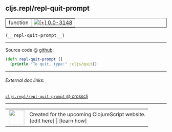 ## cljs.repl/repl-quit-prompt



 <table border="1">
<tr>
<td>function</td>
<td><a href="https://github.com/cljsinfo/cljs-api-docs/tree/0.0-3148"><img valign="middle" alt="[+] 0.0-3148" title="Added in 0.0-3148" src="https://img.shields.io/badge/+-0.0--3148-lightgrey.svg"></a> </td>
</tr>
</table>


 <samp>
(__repl-quit-prompt__)<br>
</samp>

---







Source code @ [github](https://github.com/clojure/clojurescript/blob/r3291/src/main/clojure/cljs/repl.cljc#L695-L696):

```clj
(defn repl-quit-prompt []
  (println "To quit, type:" :cljs/quit))
```

<!--
Repo - tag - source tree - lines:

 <pre>
clojurescript @ r3291
└── src
    └── main
        └── clojure
            └── cljs
                └── <ins>[repl.cljc:695-696](https://github.com/clojure/clojurescript/blob/r3291/src/main/clojure/cljs/repl.cljc#L695-L696)</ins>
</pre>

-->

---



###### External doc links:

[`cljs.repl/repl-quit-prompt` @ crossclj](http://crossclj.info/fun/cljs.repl/repl-quit-prompt.html)<br>

---

 <table>
<tr><td>
<img valign="middle" align="right" width="48px" src="http://i.imgur.com/Hi20huC.png">
</td><td>
Created for the upcoming ClojureScript website.<br>
[edit here] | [learn how]
</td></tr></table>

[edit here]:https://github.com/cljsinfo/cljs-api-docs/blob/master/cljsdoc/cljs.repl/repl-quit-prompt.cljsdoc
[learn how]:https://github.com/cljsinfo/cljs-api-docs/wiki/cljsdoc-files

<!--

This information was too distracting to show to readers, but I'll leave it
commented here since it is helpful to:

- pretty-print the data used to generate this document
- and show how to retrieve that data



The API data for this symbol:

```clj
{:ns "cljs.repl",
 :name "repl-quit-prompt",
 :type "function",
 :signature ["[]"],
 :source {:code "(defn repl-quit-prompt []\n  (println \"To quit, type:\" :cljs/quit))",
          :title "Source code",
          :repo "clojurescript",
          :tag "r3291",
          :filename "src/main/clojure/cljs/repl.cljc",
          :lines [695 696]},
 :full-name "cljs.repl/repl-quit-prompt",
 :full-name-encode "cljs.repl/repl-quit-prompt",
 :history [["+" "0.0-3148"]]}

```

Retrieve the API data for this symbol:

```clj
;; from Clojure REPL
(require '[clojure.edn :as edn])
(-> (slurp "https://raw.githubusercontent.com/cljsinfo/cljs-api-docs/catalog/cljs-api.edn")
    (edn/read-string)
    (get-in [:symbols "cljs.repl/repl-quit-prompt"]))
```

-->
